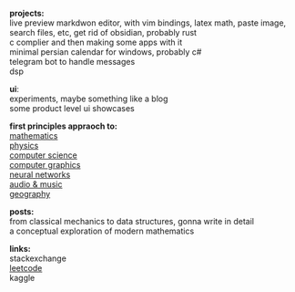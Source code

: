 **projects:**<br/>
live preview markdwon editor, with vim bindings, latex math, paste image, search files, etc, get rid of obsidian, probably rust<br/>
c complier and then making some apps with it<br/>
minimal persian calendar for windows, probably c#<br/>
telegram bot to handle messages<br/>
dsp


**ui**:<br/>
experiments, maybe something like a blog<br/>
some product level ui showcases<br/>

**first principles appraoch to:**<br/>
[mathematics](https://github.com/amin-abaspour/mathematics)<br/>
[physics](https://github.com/amin-abaspour/physics)<br/>
[computer science](https://github.com/amin-abaspour/computer-science)<br/>
[computer graphics](https://github.com/amin-abaspour/computer-graphics)<br/>
[neural networks](https://github.com/amin-abaspour/neural-networks)<br/>
[audio & music](https://github.com/amin-abaspour/music)<br/>
[geography](https://github.com/amin-abaspour/geography)<br/>

**posts:**<br/>
from classical mechanics to data structures, gonna write in detail<br/>
a conceptual exploration of modern mathematics<br/>


**links:**<br/>
stackexchange<br/>
[leetcode](https://leetcode.com/u/amin-abaspour/)<br/>
kaggle<br/>

